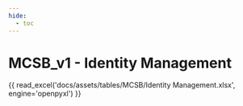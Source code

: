 ```yaml
---
hide:  
  - toc
---
```

# MCSB_v1 - Identity Management

{{ read_excel('docs/assets/tables/MCSB/Identity Management.xlsx', engine='openpyxl') }}
